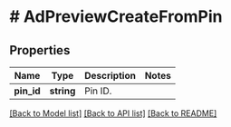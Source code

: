 # # AdPreviewCreateFromPin

## Properties

Name | Type | Description | Notes
------------ | ------------- | ------------- | -------------
**pin_id** | **string** | Pin ID. |

[[Back to Model list]](../../README.md#models) [[Back to API list]](../../README.md#endpoints) [[Back to README]](../../README.md)
